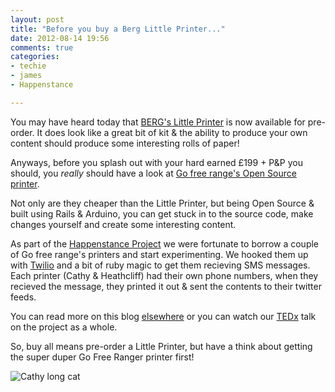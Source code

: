 ```yaml
---
layout: post
title: "Before you buy a Berg Little Printer..."
date: 2012-08-14 19:56
comments: true
categories: 
- techie
- james
- Happenstance

---
```

You may have heard today that [BERG's Little Printer](http://bergcloud.com/littleprinter/) is now available for pre-order. It does look like a great bit of kit & the ability to produce your own content should produce some interesting rolls of paper! 

Anyways, before you splash out with your hard earned £199 + P&P you should, you *really* should have a look at [Go free range's Open Source printer](http://gofreerange.com/printer).

Not only are they cheaper than the Little Printer, but being Open Source & built using Rails & Arduino, you can get stuck in to the source code, make changes yourself and create some interesting content. 

As part of the [Happenstance Project](http://happenstanceproject.com) we were fortunate to borrow a couple of Go free range's printers and start experimenting. We hooked them up with [Twilio](http://twilio.com) and a bit of ruby magic to get them recieving SMS messages. Each printer (Cathy & Heathcliff) had their own phone numbers, when they recieved the message, they printed it out & sent the contents to their twitter feeds.

You can read more on this blog [elsewhere](http://jamesjefferies.com/2012/05/04/week-3-cathy-heathcliffs-amazing-adventures/) or you can watch our [TEDx](http://tedxtalks.ted.com/video/TEDxSheffield-2012-Leila-Johnst) talk on the project as a whole.

So, buy all means pre-order a Little Printer, but have a think about getting the super duper Go Free Ranger printer first!
 
![Cathy long cat](http://25.media.tumblr.com/tumblr_m4uf1acC5R1rvn0edo1_500.jpg "Cathy Long Cat")



